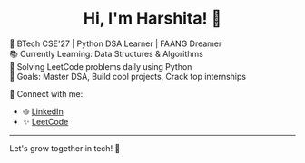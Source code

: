 <h1 align="center">Hi, I'm Harshita! 👋</h1>

🌸 BTech CSE'27 | Python DSA Learner | FAANG Dreamer  
📚 Currently Learning: Data Structures & Algorithms  
🧠 Solving LeetCode problems daily using Python  
💖 Goals: Master DSA, Build cool projects, Crack top internships  

📌 Connect with me:
- 🌐 [LinkedIn](https://linkedin.com/in/harshitanegi015)
- ✨ [LeetCode](https://leetcode.com/harshitanegi015)

---

Let's grow together in tech! 🚀
